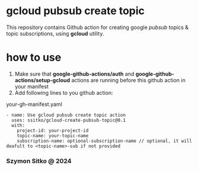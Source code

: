 # gcloud pubsub create topic

This repository contains Github action for creating google _pubsub_ topics & topic subscriptions, using **gcloud** utility.

# how to use

1. Make sure that **google-github-actions/auth** and **google-github-actions/setup-gcloud** actions are running before this github action in your manifest
2. Add following lines to you github action:

your-gh-manifest.yaml

```
- name: Use gcloud pubsub create topic action
  uses: ssitko/gcloud-create-pubsub-topic@0.1
  with:
    project-id: your-project-id
    topic-name: your-topic-name
    subscription-name: optional-subscription-name // optional, it will deafult to <topic-name>-sub if not provided
```

### Szymon Sitko @ 2024
